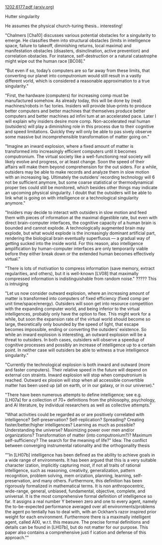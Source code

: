 [1202.6177.pdf (arxiv.org)](https://arxiv.org/pdf/1202.6177.pdf)

Hutter singularity

He assumes the physical church-turing thesis.. interesting!

"Chalmers [Cha10] discusses various potential obstacles for a singularity to emerge. He classifies them into structural obstacles (limits in intelligence space, failure to takeoff, diminishing returns, local maxima) and manifestation obstacles (disasters, disinclination, active prevention) and correlation obstacles. For instance, self-destruction or a natural catastrophe might wipe out the human race [BC08]."

"But even if so, today’s computers are so far away from these limits, that converting our planet into computronium would still result in a vastly different vorld, which is considered a reasonable approximation to a true singularity."

"First, the hardware (computers) for increasing comp must be manufactured somehow. As already today, this will be done by (real) machines/robots in fac tories. Insiders will provide blue-prints to produce better computers and better machines that themselves produce better computers and better machines ad infini tum at an accelerated pace. Later I will explain why insiders desire more comp. Non-accelerated real human (outsiders) will play a diminishing role in this process due to their cognitive and speed limitations. Quickly they will only be able to pas sively observe some massive but incomprehensible transformation of matter going on."

"Imagine an inward explosion, where a fixed amount of matter is transformed into increasingly efficient computers until it becomes computronium. The virtual society like a well-functioning real society will likely evolve and progress, or at least change. Soon the speed of their affairs will make them beyond comprehension for the out siders. For a while, outsiders may be able to make records and analyze them in slow motion with an increasing lag. Ultimately the outsiders’ recording technology will 6 not be sufficient anymore, but some coarse statistical or thermodynamical proper ties could still be monitored, which besides other things may indicate an upcoming physical singularity. I doubt that the outsiders will be able to link what is going on with intelligence or a technological singularity anymore."


"Insiders may decide to interact with outsiders in slow motion and feed them with pieces of information at the maximal digestible rate, but even with direct brain-computer interfaces, the cognitive capacity of a human brain is bounded and cannot explode. A technologically augmented brain may explode, but what would explode is the increasingly dominant artificial part, rendering the biological brain eventually superfluous — a gradual way of getting sucked into the inside world. For this reason, also intelligence amplification by human-computer interfaces are only temporarily viable before they either break down or the extended human becomes effectively virtual."

"There is lots of motivation to compress information (save memory, extract regularities, and others), but it is well-known [LV08] that maximally compressed information is indistinguishable from random noise." ????? This is intruiging


"Let us now consider outward explosion, where an increasing amount of matter is transformed into computers of fixed efficiency (fixed comp per unit time/space/energy). Outsiders will soon get into resource competition with the expanding computer world, and being inferior to the virtual intelligences, probably only have the option to flee. This might work for a while, but soon the expansion rate of the virtual world should become so large, theoretically only bounded by the speed of light, that escape becomes impossible, ending or converting the outsiders’ existence. So while an inward explosion is interesting, an outward explosion will be a threat to outsiders. In both cases, outsiders will observe a speedup of cognitive processes and possibly an increase of intelligence up to a certain point. In neither case will outsiders be able to witness a true intelligence singularity."

"Currently the technological explosion is both inward and outward (more and faster computers). Their relative speed in the future will depend on external con straints. Inward explosion will stop when computronium is reached. Outward ex plosion will stop when all accessible convertible matter has been used up (all on earth, or in our galaxy, or in our universe)."


"There have been numerous attempts to define intelligence; see e.g. [LH07a] for a collection of 70+ definitions from the philosophy, psychology, and AI literature, by individual researchers as well as collective attempts."


"What activities could be regarded as or are positively correlated with intelligence? Self-preservation? Self-replication? Spreading? Creating faster/better/higher intelligences? Learning as much as possible? Understanding the universe? Maximizing power over men and/or organizations? Transformation of matter (into computronium?)? Maximum self-sufficiency? The search for the meaning of life?"
Idea: The conflict between converging instrumental rationality and the orthogonality thesis

""In [LH07b] intelligence has been defined as the ability to achieve goals in a wide range of environments. It has been argued that this is a very suitable character ization, implicitly capturing most, if not all traits of rational intelligence, such as reasoning, creativity, generalization, pattern recognition, problem solving, mem orization, planning, learning, self-preservation, and many others. Furthermore, this definition has been rigorously formalized in mathematical terms. It is non anthropocentric, wide-range, general, unbiased, fundamental, objective, complete, and universal. It is the most comprehensive formal definition of intelligence so far. It assigns a real number Υ between zero and one to every agent, namely the to-be-expected performance averaged over all environments/problems the agent po tentially has to deal with, with an Ockham’s razor inspired prior weight for each environment. Furthermore there is a maximally intelligent agent, called AIXI, w.r.t. this measure. The precise formal definitions and details can be found in [LH07b], but do not matter for our purpose. This paper also contains a comprehensive justi f ication and defense of this approach.""

